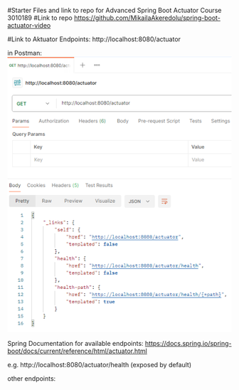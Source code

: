 #Starter Files and link to repo for Advanced Spring Boot Actuator Course 3010189
#Link to repo https://github.com/MikailaAkeredolu/spring-boot-actuator-video

#Link to Aktuator Endpoints:  http://localhost:8080/actuator 

in Postman: ![img.png](img.png)

Spring Documentation for available endpoints: https://docs.spring.io/spring-boot/docs/current/reference/html/actuator.html

e.g. http://localhost:8080/actuator/health (exposed by default)

other endpoints:
